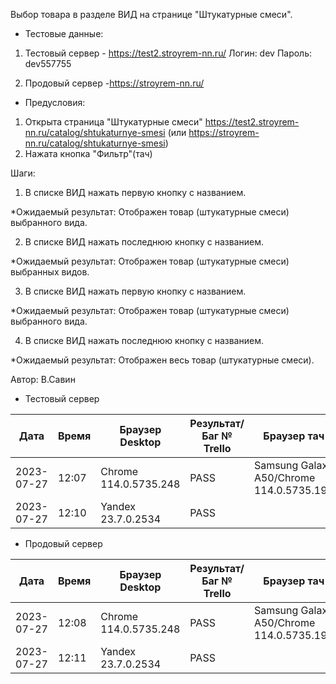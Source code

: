 Выбор товара в разделе ВИД на странице "Штукатурные смеси".

* Тестовые данные: 
1. Тестовый сервер - https://test2.stroyrem-nn.ru/
Логин: dev
Пароль: dev557755

2. Продовый сервер -https://stroyrem-nn.ru/

* Предусловия:
1. Открыта страница "Штукатурные смеси" https://test2.stroyrem-nn.ru/catalog/shtukaturnye-smesi (или https://stroyrem-nn.ru/catalog/shtukaturnye-smesi)
2. Нажата кнопка "Фильтр"(тач)

Шаги:
1. В списке ВИД нажать первую кнопку с названием.

*Ожидаемый результат:
Отображен товар (штукатурные смеси) выбранного вида.

2. В списке ВИД нажать последнюю кнопку с названием.

*Ожидаемый результат:
Отображен товар (штукатурные смеси) выбранных видов.

3. В списке ВИД нажать первую кнопку с названием.

*Ожидаемый результат:
Отображен товар (штукатурные смеси) выбранного вида.

4. В списке ВИД нажать последнюю кнопку с названием.

*Ожидаемый результат:
Отображен весь товар (штукатурные смеси).

Автор: В.Савин


* Тестовый сервер 

| Дата | Время | Браузер Desktop| Результат/Баг № Trello| Браузер тач| Результат/Баг № Trello| Дата релиза |Имя |
| --- | --- | --- | --- | --- | --- | --- | --- | 
|2023-07-27 | 12:07 | Chrome 114.0.5735.248 | PASS | Samsung Galaxy A50/Chrome 114.0.5735.196 | PASS | 04.07.23 | Наталья К. | 
|2023-07-27 | 12:10 | Yandex 23.7.0.2534 | PASS |  |  | 04.07.23 | Наталья К. |


* Продовый сервер

| Дата | Время | Браузер Desktop| Результат/Баг № Trello| Браузер тач| Результат/Баг № Trello| Дата релиза |Имя |
| --- | --- | --- | --- | --- | --- | --- | --- | 
| 2023-07-27 | 12:08 | Chrome 114.0.5735.248 | PASS | Samsung Galaxy A50/Chrome 114.0.5735.196 | PASS | 04.07.23 | Наталья К. | 
| 2023-07-27 | 12:11 | Yandex 23.7.0.2534 | PASS |  |  | 04.07.23 | Наталья К. |

